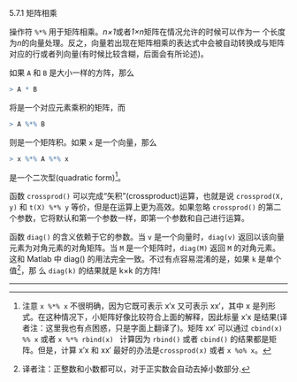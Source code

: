 5.7.1 矩阵相乘

操作符 `%*%` 用于矩阵相乘。*n×1*或者*1×n*矩阵在情况允许的时候可以作为一 个长度为*n*的向量处理。反之，向量若出现在矩阵相乘的表达式中会被自动转换成与矩阵对应的行或者列向量(有时候比较含糊，后面会有所论述)。

如果 `A` 和 `B` 是大小一样的方阵，那么

```R
> A * B
```

将是一个对应元素乘积的矩阵，而

```R
> A %*% B
```

则是一个矩阵积。如果 `x` 是一个向量，那么

```R
> x %*% A %*% x
```

是一个二次型(quadratic form)[^1]。

函数 `crossprod()` 可以完成“矢积”(crossproduct)运算，也就是说 `crossprod(X, y)` 和 `t(X) %*% y` 等价，但是在运算上更为高效。如果忽略 `crossprod()` 的第二个参数，它将默认和第一个参数一样，即第一个参数和自己进行运算。

函数 `diag()` 的含义依赖于它的参数。当 `v` 是一个向量时，`diag(v)` 返回以该向量元素为对角元素的对角矩阵。当 `M` 是一个矩阵时，`diag(M)` 返回 `M` 的对角元素。 这和 Matlab 中 diag() 的用法完全一致。不过有点容易混淆的是，如果 `k` 是单个值[^2]，那 么 `diag(k)` 的结果就是 k×k 的方阵!





---

[^1]:注意 `x %*% x` 不很明确，因为它既可表示 x′x 又可表示 xx′，其中 x 是列形式。在这种情况下，小矩阵好像比较符合上面的解释，因此标量 x′x 是结果(译者注：这里我也有点困惑，只是字面上翻译了)。矩阵 xx′ 可以通过 `cbind(x) %% x` 或者 `x %*% rbind(x) ` 计算因为 `rbind()` 或者 `cbind()` 的结果都是矩阵。但是，计算 x′x 和 xx′ 最好的办法是`crossprod(x)` 或者 `x %o% x`。
[^2]:译者注：正整数和小数都可以，对于正实数会自动去掉小数部分.